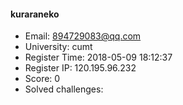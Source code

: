 #### kuraraneko  

* Email: 894729083@qq.com  
* University: cumt  
* Register Time: 2018-05-09 18:12:37  
* Register IP: 120.195.96.232  
* Score: 0  
* Solved challenges: 
